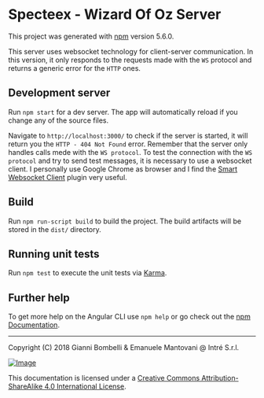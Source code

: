 # Specteex - Wizard Of Oz Server

This project was generated with [npm](https://github.com/npm/npm) version 5.6.0.

This server uses websocket technology for client-server communication.
In this version, it only responds to the requests made with the `WS` protocol and returns a generic error for the `HTTP` ones.

## Development server

Run `npm start` for a dev server. The app will automatically reload if you change any of the source files.

Navigate to `http://localhost:3000/` to check if the server is started, it will return you the `HTTP - 404 Not Found` error.
Remember that the server only handles calls mede with the `WS protocol`.
To test the connection with the `WS protocol` and try to send test messages, it is necessary to use a websocket client.
I personally use Google Chrome as browser and I find the [Smart Websocket Client](https://chrome.google.com/webstore/detail/smart-websocket-client/omalebghpgejjiaoknljcfmglgbpocdp?utm_source=chrome-app-launcher-info-dialog) plugin very useful.

## Build

Run `npm run-script build` to build the project. The build artifacts will be stored in the `dist/` directory.

## Running unit tests

Run `npm test` to execute the unit tests via [Karma](https://karma-runner.github.io).

## Further help

To get more help on the Angular CLI use `npm help` or go check out the [npm Documentation](https://docs.npmjs.com/).

___

Copyright (C)  2018  Gianni Bombelli & Emanuele Mantovani @ Intré S.r.l.

[![Image](https://i.creativecommons.org/l/by-sa/4.0/88x31.png)](https://creativecommons.org/licenses/by-sa/4.0/)

This documentation is licensed under a [Creative Commons Attribution-ShareAlike 4.0 International License](https://creativecommons.org/licenses/by-sa/4.0/).
